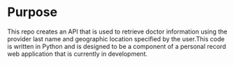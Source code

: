 # Purpose
This repo creates an API that is used to retrieve doctor information using the provider last name and geographic location specified by the user.This code is written in Python and is designed to be a component of a personal record web application that is currently in development.

